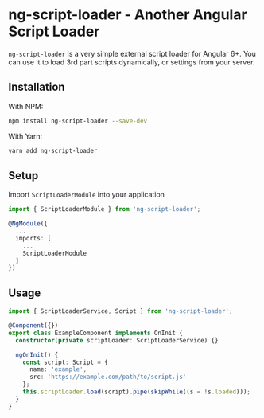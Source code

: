 # ng-script-loader - Another Angular Script Loader

`ng-script-loader` is a very simple external script loader for Angular 6+. You can use it to load 3rd part scripts dynamically, or settings from your server.

## Installation

With NPM:

```bash
npm install ng-script-loader --save-dev
```

With Yarn:

```bash
yarn add ng-script-loader
```

## Setup

Import `ScriptLoaderModule` into your application

```typescript
import { ScriptLoaderModule } from 'ng-script-loader';

@NgModule({
  ...
  imports: [
    ...
    ScriptLoaderModule
  ]
})
```

## Usage

```typescript
import { ScriptLoaderService, Script } from 'ng-script-loader';

@Component({})
export class ExampleComponent implements OnInit {
  constructor(private scriptLoader: ScriptLoaderService) {}

  ngOnInit() {
    const script: Script = {
      name: 'example',
      src: 'https://example.com/path/to/script.js'
    };
    this.scriptLoader.load(script).pipe(skipWhile((s = !s.loaded)));
  }
}
```
